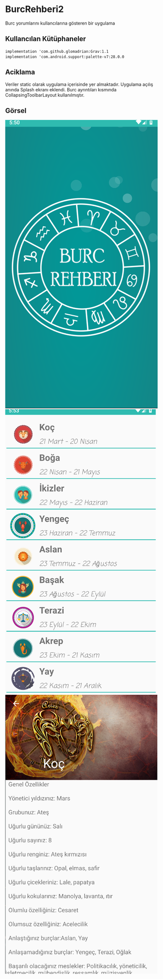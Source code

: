 # BurcRehberi2
Burc yorumlarını kullancılarına gösteren bir uygulama
## Kullancılan Kütüphaneler
`implementation 'com.github.glomadrian:Grav:1.1` <br/>
`implementation 'com.android.support:palette-v7:28.0.0`
## Aciklama
Veriler static olarak uygulama içerisinde yer almaktadır.
Uygulama açılış anında Splash ekranı eklendi.
Burc ayrıntıları kısmında CollapsingToolbarLayout kullanılmıştır.
## Görsel
![error](https://github.com/birincioglu1/BurcRehberi2/blob/master/app/src/main/res/drawable/burcrehberi.PNG)<br/>
![error](https://github.com/birincioglu1/BurcRehberi2/blob/master/app/src/main/res/drawable/burcRehberi2.PNG)<br/>
![error](https://github.com/birincioglu1/BurcRehberi2/blob/master/app/src/main/res/drawable/burcrehberi3.PNG)<br/>
